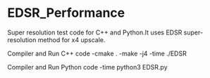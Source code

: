 # EDSR_Performance
Super resolution test code for C++ and Python.It uses EDSR super-resolution method for x4 upscale.

Compiler and Run C++ code
-cmake .
-make -j4
-time ./EDSR

Compiler and Run Python code
-time python3 EDSR.py
